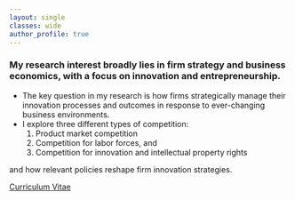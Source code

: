 ```yaml
---
layout: single
classes: wide
author_profile: true
---
```


### My research interest broadly lies in firm strategy and business economics, with a focus on innovation and entrepreneurship.
+ The key question in my research is how firms strategically manage their innovation processes and outcomes in response to ever-changing business environments.
+ I explore three different types of competition:
  1. Product market competition
  2. Competition for labor forces, and
  3. Competition for innovation and intellectual property rights

and how relevant policies reshape firm innovation strategies.

<a href="/assets/pdf/CV-Hyo-Kang.pdf" class="btn btn--warning" target="_blank">Curriculum Vitae</a>
